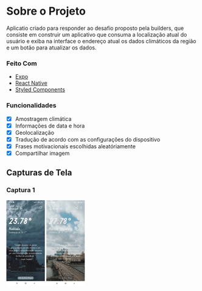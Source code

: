 # **Sobre o Projeto**

Aplicatio criado para responder ao desafio proposto pela builders, que consiste em construir um aplicativo que consuma a localização atual do usuário e exiba na interface o endereço atual os dados climáticos da região e um botão para atualizar os dados.

### **Feito Com**

- [Expo](https://docs.expo.dev/)
- [React Native](http://facebook.github.io/react-native/)
- [Styled Components](https://styled-components.com)

### **Funcionalidades**

- [x] Amostragem climática
- [x] Informações de data e hora
- [x] Geolocalização
- [x] Tradução de acordo com as configurações do dispositivo
- [x] Frases motivacionais escolhidas aleatóriamente
- [x] Compartilhar imagem

## **Capturas de Tela**

### **Captura 1**

<img src="./src/assets/screenshots/screenshot1.jpeg" width="20%" height="20%">   <img src="./src/assets/screenshots/screenshot2.jpg" width="20%" height="20%">
